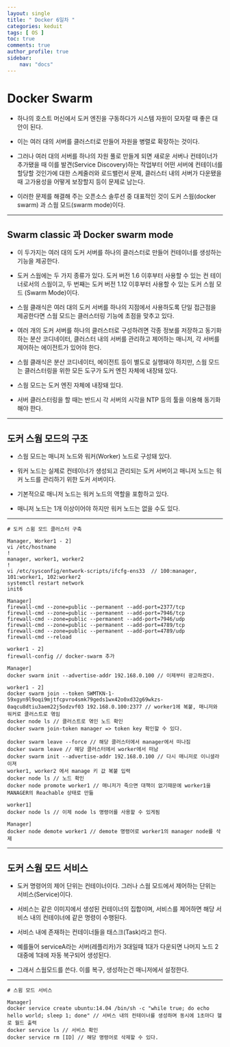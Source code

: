 ```yaml
---
layout: single
title: " Docker 6일차 "
categories: keduit
tags: [ OS ]
toc: true 
comments: true
author_profile: true
sidebar:
    nav: "docs"
---
```


# Docker Swarm

* 하나의 호스트 머신에서 도커 엔진을 구동하다가 시스템 자원이 모자랄 때 좋은 대안이 된다. 

* 이는 여러 대의 서버를 클러스터로 만들어 자원을 병렬로 확장하는 것이다.

* 그러나 여러 대의 서버를 하나의 자원 풀로 만들게 되면 새로운 서버나 컨테이너가 추가됐을 때 이를 발견(Service Discovery)하는 작업부터 어떤 서버에 컨테이너를 할당할 것인가에 대한 스케줄러와 로드밸런서 문제, 클러스터 내의 서버가 다운됐을 때 고가용성을 어떻게 보장할지 등이 문제로 남는다. 

* 이러한 문제를 해결해 주는 오픈소스 솔루션 중 대표적인 것이 도커 스웜(docker swarm) 과 스웜 모드(swarm mode)이다.

---

## Swarm classic 과 Docker swarm mode

* 이 두가지는 여러 대의 도커 서버를 하나의 클러스터로 만들어 컨테이너를 생성하는 기능을 제공한다. 

* 도커 스웜에는 두 가지 종류가 있다. 도커 버전 1.6 이후부터 사용할 수 있는 컨 테이너로서의 스웜이고, 두 번째는 도커 버전 1.12 이후부터 사용할 수 있는 도커 스웜 모드 (Swarm Mode)이다.
  
* 스웜 클래식은 여러 대의 도커 서버를 하나의 지점에서 사용하도록 단일 접근점을 제공한다면 스웜 모드는 클러스터링 기능에 초점을 맞추고 있다.
  
* 여러 개의 도커 서버를 하나의 클러스터로 구성하려면 각종 정보를 저장하고 동기화하는 분산 코디네이터, 클러스터 내의  서버를 관리하고 제어하는 매니저, 각 서버를 제어하는 에이전트가 있어야 한다. 
  
* 스웜 클래식은 분산 코디네이터, 에이전트 등이 별도로 실행돼야 하지만, 스웜 모드는 클러스터링을 위한 모든 도구가 도커 엔진 자체에 내장돼 있다.
  
* 스웜 모드는 도커 엔진 자체에 내장돼 있다.
 
* 서버 클러스터링을 할 때는 반드시 각 서버의 시각을 NTP 등의 툴을 이용해 동기화해야 한다.

---

## 도커 스웜 모드의 구조

* 스웜 모드는 매니저 노드와 워커(Worker) 노드로 구성돼 있다. 

* 워커 노드는 실제로 컨테이너가 생성되고 관리되는 도커 서버이고 매니저 노드는 워커 노드를 관리하기 위한 도커 서버이다. 

* 기본적으로 매니저 노드는 워커 노드의 역할을 포함하고 있다.

* 매니저 노드는 1개 이상이어야 하지만 워커 노드는 없을 수도 있다.

---

```
# 도커 스윔 모드 클러스터 구축

Manager, Worker1 - 2]
vi /etc/hostname
!
manager, worker1, worker2
!
vi /etc/sysconfig/entwork-scripts/ifcfg-ens33  // 100:manager, 101:worker1, 102:worker2
systemctl restart network
init6

Manager]
firewall-cmd --zone=public --permanent --add-port=2377/tcp
firewall-cmd --zone=public --permanent --add-port=7946/tcp
firewall-cmd --zone=public --permanent --add-port=7946/udp
firewall-cmd --zone=public --permanent --add-port=4789/tcp
firewall-cmd --zone=public --permanent --add-port=4789/udp
firewall-cmd --reload

worker1 - 2]
firewall-config // docker-swarm 추가

Manager]
docker swarm init --advertise-addr 192.168.0.100 // 이제부터 광고하겠다.

worker1 - 2]
docker swarm join --token SWMTKN-1-59xgyn9l9oqi9mjtfcpvro4smk79geds1wx42o0xd32g69wkzs-0aqcu8dtiu3aem22j5odzvf03 192.168.0.100:2377 // worker1에 복붙, 매니저와 워커로 클러스트로 엮임
docker node ls // 클러스트로 엮인 노드 확인
docker swarm join-token manager => token key 확인할 수 있다.

docker swarm leave --force // 해당 클러스터에서 manager에서 떠나짐
docker swarm leave // 해당 클러스터에서 worker에서 떠남
docker swarm init --advertise-addr 192.168.0.100 // 다시 매니저로 이니셜라이져
worker1, worker2 에서 manage 키 값 복붙 입력
docker node ls // 노드 확인
docker node promote worker1 // 매니저가 죽으면 대책이 없기때문에 worker1을 MANAGER의 Reachable 상태로 만듦

worker1] 
docker node ls // 이제 node ls 명령어를 사용할 수 있게됨

Manager]
docker node demote worker1 // demote 명령어로 worker1의 manager node를 삭제
```

---
## 도커 스웜 모드 서비스

* 도커 명령어의 제어 단위는 컨테이너이다. 그러나 스웜 모드에서 제어하는 단위는 서비스(Service)이다. 

* 서비스는 같은 이미지에서 생성된 컨테이너의 집합이며, 서비스를 제어하면 해당 서비스 내의 컨테이너에 같은 명령이 수행된다. 

* 서비스 내에 존재하는 컨테이너들을 태스크(Task)라고 한다.

* 예를들어 serviceA라는 서버(레플리카)가 3대일때 1대가 다운되면 나머지 노드 2대중에 1대에 자동 복구되어 생성된다.

* 그래서 스웜모드를 쓴다. 이를 복구, 생성하는건 매니저에서 설정한다.

---

```
# 스윔 모드 서비스

Manager]
docker service create ubuntu:14.04 /bin/sh -c "while true; do echo hello world; sleep 1; done" // 서비스 내의 컨테이너를 생성하며 동시에 1초마다 헬로 월드 출력
docker service ls // 서비스 확인
docker service rm [ID] // 해당 명령어로 삭제할 수 있다.
```